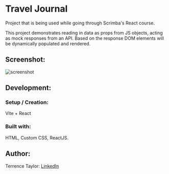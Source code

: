# Travel Journal
Project that is being used while going through Scrimba's React course.

This project demonstrates reading in data as props from JS objects, acting as mock responses from an API.
Based on the response DOM elements will be dynamically populated and rendered.

## Screenshot:
![screenshot](https://i.imgur.com/tsHhPHu.png)

## Development:
### Setup / Creation: 
Vite + React
### Built with: 
HTML, Custom CSS, ReactJS.


## Author:
Terrence Taylor: [LinkedIn](https://www.linkedin.com/in/terrence-taylor-863ab71a7/)
